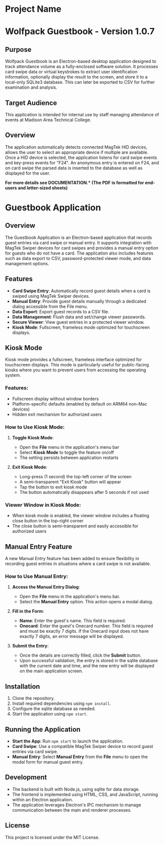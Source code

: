 # Project Name
# Wolfpack Guestbook - Version 1.0.7
## Purpose
Wolfpack Guestbook is an Electron-based desktop application designed to track attendance volume as a fully-enclosed software solution. It processes card swipe data or virtual keystrokes to extract user identification information, optionally display the result to the screen, and store it to a local-only SQLite3 database. This can later be exported to CSV for further examination and analysis.

## Target Audience
This application is intended for internal use by staff managing attendance of events at Madison Area Technical College.

## Overview
The application automatically detects connected MagTek HID devices, allows the user to select an appropriate device if multiple are available. Once a HID device is selected, the application listens for card swipe events and key-press events for "F24". An anonymous entry is entered on F24, and on card swipe the parsed data is inserted to the database as well as displayed for the user.

<strong>For more details see DOCUMENTATION.* (The PDF is formatted for end-users and letter-sized sheets)</strong>

# Guestbook Application

## Overview

The Guestbook Application is an Electron-based application that records guest entries via card swipe or manual entry. It supports integration with MagTek Swiper devices for card swipes and provides a manual entry option for guests who do not have a card. The application also includes features such as data export to CSV, password-protected viewer mode, and data management options.

## Features

- **Card Swipe Entry**: Automatically record guest details when a card is swiped using MagTek Swiper devices.
- **Manual Entry**: Provide guest details manually through a dedicated dialog accessible from the File menu.
- **Data Export**: Export guest records to a CSV file.
- **Data Management**: Flush data and set/change viewer passwords.
- **Secure Viewer**: View guest entries in a protected viewer window.
- **Kiosk Mode**: Fullscreen, frameless mode optimized for touchscreen displays.

## Kiosk Mode

Kiosk mode provides a fullscreen, frameless interface optimized for touchscreen displays. This mode is particularly useful for public-facing kiosks where you want to prevent users from accessing the operating system.

### Features:
- Fullscreen display without window borders
- Platform-specific defaults (enabled by default on ARM64 non-Mac devices)
- Hidden exit mechanism for authorized users

### How to Use Kiosk Mode:

1. **Toggle Kiosk Mode**:
   - Open the **File** menu in the application's menu bar
   - Select **Kiosk Mode** to toggle the feature on/off
   - The setting persists between application restarts

2. **Exit Kiosk Mode**:
   - Long-press (1 second) the top-left corner of the screen
   - A semi-transparent "Exit Kiosk" button will appear
   - Tap the button to exit kiosk mode
   - The button automatically disappears after 5 seconds if not used

### Viewer Window in Kiosk Mode:
- When kiosk mode is enabled, the viewer window includes a floating close button in the top-right corner
- The close button is semi-transparent and easily accessible for authorized users

## Manual Entry Feature

A new Manual Entry feature has been added to ensure flexibility in recording guest entries in situations where a card swipe is not available.

### How to Use Manual Entry:

1. **Access the Manual Entry Dialog**:
   - Open the **File** menu in the application's menu bar.
   - Select the **Manual Entry** option. This action opens a modal dialog.

2. **Fill in the Form**:
   - **Name**: Enter the guest's name. This field is required.
   - **Onecard**: Enter the guest's Onecard number. This field is required and must be exactly 7 digits. If the Onecard input does not have exactly 7 digits, an error message will be displayed.

3. **Submit the Entry**:
   - Once the details are correctly filled, click the **Submit** button.
   - Upon successful validation, the entry is stored in the sqlite database with the current date and time, and the new entry will be displayed on the main application screen.

## Installation

1. Clone the repository.
2. Install required dependencies using `npm install`.
3. Configure the sqlite database as needed.
4. Start the application using `npm start`.

## Running the Application

- **Start the App**: Run `npm start` to launch the application.
- **Card Swipe**: Use a compatible MagTek Swiper device to record guest entries via card swipe.
- **Manual Entry**: Select **Manual Entry** from the **File** menu to open the modal form for manual guest entry.

## Development

- The backend is built with Node.js, using sqlite for data storage.
- The frontend is implemented using HTML, CSS, and JavaScript, running within an Electron application.
- The application leverages Electron's IPC mechanism to manage communication between the main and renderer processes.

## License

This project is licensed under the MIT License.

